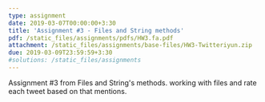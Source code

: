 ```yaml
---
type: assignment
date: 2019-03-07T00:00:00+3:30 
title: 'Assignment #3 - Files and String methods'
pdf: /static_files/assignments/pdfs/HW3.fa.pdf
attachment: /static_files/assignments/base-files/HW3-Twitteriyun.zip
due: 2019-03-09T23:59:59+3:30
#solutions: /static_files/assignments
---
```

Assignment #3 from Files and String's methods. working with files and rate each tweet based on that mentions.
